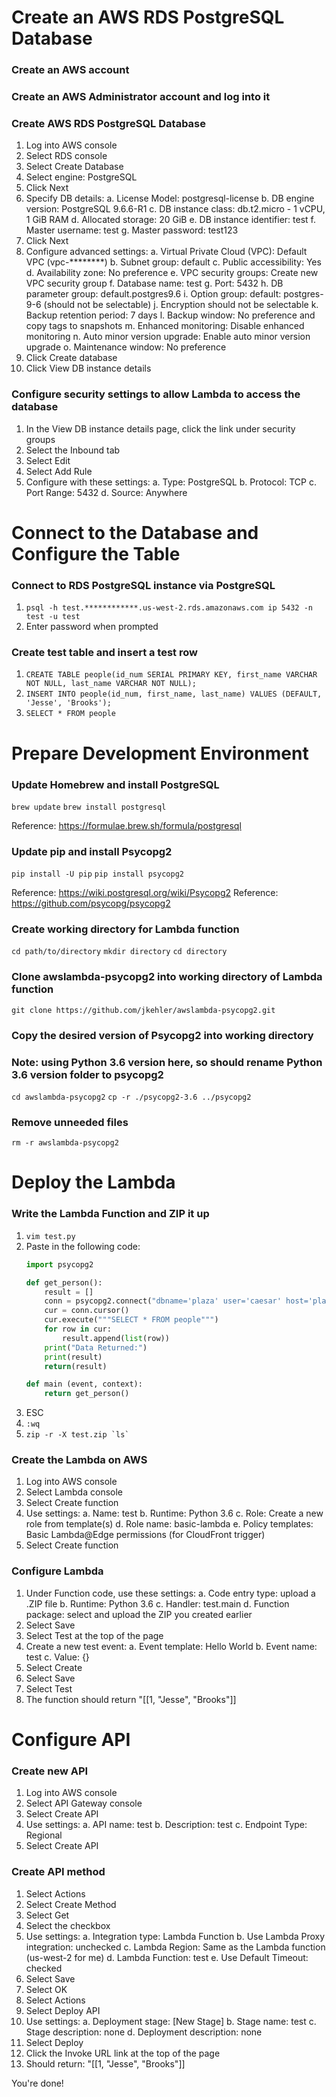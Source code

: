 # Create an AWS RDS PostgreSQL Database

### Create an AWS account

### Create an AWS Administrator account and log into it

### Create AWS RDS PostgreSQL Database

1. Log into AWS console
2. Select RDS console
3. Select Create Database
4. Select engine: PostgreSQL
5. Click Next
6. Specify DB details:
    a. License Model: postgresql-license
    b. DB engine version: PostgreSQL 9.6.6-R1
    c. DB instance class: db.t2.micro - 1 vCPU, 1 GiB RAM
    d. Allocated storage: 20 GiB
    e. DB instance identifier: test
    f. Master username: test
    g. Master password: test123
7. Click Next
8. Configure advanced settings:
    a. Virtual Private Cloud (VPC): Default VPC (vpc-********)
    b. Subnet group: default
    c. Public accessibility: Yes
    d. Availability zone: No preference
    e. VPC security groups: Create new VPC security group
    f. Database name: test
    g. Port: 5432
    h. DB parameter group: default.postgres9.6
    i. Option group: default: postgres-9-6 (should not be selectable)
    j. Encryption should not be selectable
    k. Backup retention period: 7 days
    l. Backup window: No preference and copy tags to snapshots
    m. Enhanced monitoring: Disable enhanced monitoring
    n. Auto minor version upgrade: Enable auto minor version upgrade
    o. Maintenance window: No preference
9. Click Create database
10. Click View DB instance details

### Configure security settings to allow Lambda to access the database

1. In the View DB instance details page, click the link under security groups
2. Select the Inbound tab
3. Select Edit
4. Select Add Rule
5. Configure with these settings:
    a. Type: PostgreSQL
    b. Protocol: TCP
    c. Port Range: 5432
    d. Source: Anywhere

# Connect to the Database and Configure the Table

### Connect to RDS PostgreSQL instance via PostgreSQL

1. `psql -h test.************.us-west-2.rds.amazonaws.com ip 5432 -n test -u test`
2. Enter password when prompted

### Create test table and insert a test row

1. `CREATE TABLE people(id_num SERIAL PRIMARY KEY, first_name VARCHAR NOT NULL, last_name VARCHAR NOT NULL);`
2. `INSERT INTO people(id_num, first_name, last_name) VALUES (DEFAULT, 'Jesse', 'Brooks');`
3. `SELECT * FROM people`




# Prepare Development Environment

### Update Homebrew and install PostgreSQL

`brew update`
`brew install postgresql`

Reference: https://formulae.brew.sh/formula/postgresql

### Update pip and install Psycopg2

`pip install -U pip`
`pip install psycopg2`

Reference: https://wiki.postgresql.org/wiki/Psycopg2
Reference: https://github.com/psycopg/psycopg2

### Create working directory for Lambda function

`cd path/to/directory`
`mkdir directory`
`cd directory`

### Clone awslambda-psycopg2 into working directory of Lambda function

`git clone https://github.com/jkehler/awslambda-psycopg2.git`

### Copy the desired version of Psycopg2 into working directory 
### Note: using Python 3.6 version here, so should rename Python 3.6 version folder to psycopg2

`cd awslambda-psycopg2`
`cp -r ./psycopg2-3.6 ../psycopg2`

### Remove unneeded files

`rm -r awslambda-psycopg2`




# Deploy the Lambda

### Write the Lambda Function and ZIP it up

1. `vim test.py`
2. Paste in the following code:
    ```python
    import psycopg2

    def get_person():
        result = []
        conn = psycopg2.connect("dbname='plaza' user='caesar' host='plaza.c2wsmdjwnmys.us-west-2.rds.amazonaws.com' password='Coco4658210.'")
        cur = conn.cursor()
        cur.execute("""SELECT * FROM people""")
        for row in cur:
            result.append(list(row))
        print("Data Returned:")
        print(result)
        return(result)

    def main (event, context):
        return get_person()
    ```
3. ESC
4. `:wq`
5. ``zip -r -X test.zip `ls` ``

### Create the Lambda on AWS

1. Log into AWS console
2. Select Lambda console
3. Select Create function
4. Use settings:
    a. Name: test
    b. Runtime: Python 3.6
    c. Role: Create a new role from template(s)
    d. Role name: basic-lambda
    e. Policy templates: Basic Lambda@Edge permissions (for CloudFront trigger)
5. Select Create function

### Configure Lambda

1. Under Function code, use these settings:
    a. Code entry type: upload a .ZIP file
    b. Runtime: Python 3.6
    c. Handler: test.main
    d. Function package: select and upload the ZIP you created earlier
2. Select Save
3. Select Test at the top of the page
4. Create a new test event:
    a. Event template: Hello World
    b. Event name: test
    c. Value: {}
5. Select Create
6. Select Save
7. Select Test
8. The function should return "[[1, "Jesse", "Brooks"]]

# Configure API

### Create new API

1. Log into AWS console
2. Select API Gateway console
3. Select Create API
4. Use settings:
    a. API name: test
    b. Description: test
    c. Endpoint Type: Regional
5. Select Create API

### Create API method

1. Select Actions
2. Select Create Method
3. Select Get
4. Select the checkbox
5. Use settings:
    a. Integration type: Lambda Function
    b. Use Lambda Proxy integration: unchecked
    c. Lambda Region: Same as the Lambda function (us-west-2 for me)
    d. Lambda Function: test
    e. Use Default Timeout: checked
6. Select Save
7. Select OK
8. Select Actions
9. Select Deploy API
10. Use settings:
    a. Deployment stage: [New Stage]
    b. Stage name: test
    c. Stage description: none
    d. Deployment description: none
11. Select Deploy
12. Click the Invoke URL link at the top of the page
13. Should return: "[[1, "Jesse", "Brooks"]]

You're done!